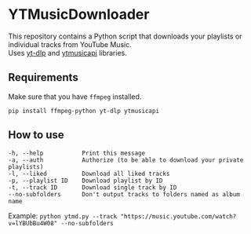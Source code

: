# YTMusicDownloader
This repository contains a Python script that downloads your playlists or individual tracks from YouTube Music.<br>
Uses [yt-dlp](https://github.com/yt-dlp/yt-dlp) and [ytmusicapi](https://github.com/sigma67/ytmusicapi) libraries.

## Requirements
Make sure that you have ```ffmpeg```  installed.

```
pip install ffmpeg-python yt-dlp ytmusicapi
```

## How to use
```
-h, --help           Print this message
-a, --auth           Authorize (to be able to download your private playlists)
-l, --liked          Download all liked tracks
-p, --playlist ID    Download playlist by ID
-t, --track ID       Download single track by ID
--no-subfolders      Don't output tracks to folders named as album name
```

Example: ```python ytmd.py --track "https://music.youtube.com/watch?v=lYBUbBu4W08" --no-subfolders```
